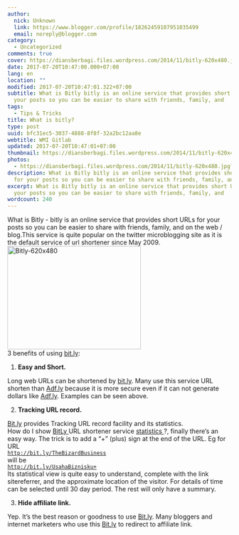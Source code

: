 ```yaml
---
author:
  nick: Unknown
  link: https://www.blogger.com/profile/18262459107951035499
  email: noreply@blogger.com
category:
  - Uncategorized
comments: true
cover: https://diansberbagi.files.wordpress.com/2014/11/bitly-620x480.jpg?w=300&h=232
date: 2017-07-20T10:47:00.000+07:00
lang: en
location: ""
modified: 2017-07-20T10:47:01.322+07:00
subtitle: What is Bitly bitly is an online service that provides short URLs for
  your posts so you can be easier to share with friends, family, and
tags:
  - Tips & Tricks
title: What is bitly?
type: post
uuid: bfc31ec5-3037-4888-8f8f-32a2bc12aa8e
webtitle: WMI Gitlab
updated: 2017-07-20T10:47:01+07:00
thumbnail: https://diansberbagi.files.wordpress.com/2014/11/bitly-620x480.jpg?w=300&h=232
photos:
  - https://diansberbagi.files.wordpress.com/2014/11/bitly-620x480.jpg?w=300&h=232
description: What is Bitly bitly is an online service that provides short URLs
  for your posts so you can be easier to share with friends, family, and
excerpt: What is Bitly bitly is an online service that provides short URLs for
  your posts so you can be easier to share with friends, family, and
wordcount: 240
---
```


<p>What is Bitly - bitly is an online service that provides short URLs for your posts so you can be easier to share with friends, family, and on the web / blog.This service is quite popular on the twitter microblogging site as it is the default service of url shortener since May 2009.<br><a href="//webmanajemen.com/page/safelink.html?url=aHR0cHM6Ly9kaWFuc2JlcmJhZ2kuZmlsZXMud29yZHByZXNzLmNvbS8yMDE0LzExL2JpdGx5LTYyMHg0ODAuanBn" rel="nofollow noopener" target="_blank"> <img alt="Bitly-620x480" height="232" src="https://diansberbagi.files.wordpress.com/2014/11/bitly-620x480.jpg?w=300&amp;h=232" width="300"> </a><br>3 benefits of using <a href="//webmanajemen.com/page/safelink.html?url=aHR0cDovL2JpdC5seQ==" target="_blank" rel="nofollow noopener">bit.ly</a>:<br><ol><li> <strong>Easy and Short.</strong> </li></ol>Long web URLs can be shortened by <a href="//webmanajemen.com/page/safelink.html?url=aHR0cDovL2JpdC5seQ==" target="_blank" rel="nofollow noopener">bit.ly</a>. Many use this service URL shorten than <a href="//webmanajemen.com/page/safelink.html?url=aHR0cDovL0FkZi5seQ==" target="_blank" rel="nofollow noopener">Adf.ly</a> because it is more secure even if it can not generate dollars like <a href="//webmanajemen.com/page/safelink.html?url=aHR0cDovL0FkZi5seQ==" target="_blank" rel="nofollow noopener">Adf.ly</a>. Examples can be seen above.<br><ol start="2"><li> <strong>Tracking URL record.</strong> </li></ol><a href="//webmanajemen.com/page/safelink.html?url=aHR0cDovL0JpdC5seQ==" target="_blank" rel="nofollow noopener">Bit.ly</a> provides Tracking URL record facility and its statistics. <br>How do I show <a href="//webmanajemen.com/page/safelink.html?url=aHR0cHM6Ly90cmFuc2xhdGUuZ29vZ2xldXNlcmNvbnRlbnQuY29tL3RyYW5zbGF0ZV9jP2RlcHRoPTEmbnY9MSZydXJsPXRyYW5zbGF0ZS5nb29nbGUuY29tJnNsPWlkJnNwPW5tdDQmdGw9ZW4mdT1odHRwOi8vYml0bHkuY29tLyZ1c2c9QUxrSnJoaUlBUExfZFFsaWRab1pVNmxYQ1ZNMllhZ1pwQQ==" rel="nofollow noopener" target="_blank"> BitLy </a> URL shortener service <a href="//webmanajemen.com/page/safelink.html?url=aHR0cHM6Ly90cmFuc2xhdGUuZ29vZ2xldXNlcmNvbnRlbnQuY29tL3RyYW5zbGF0ZV9jP2RlcHRoPTEmbnY9MSZydXJsPXRyYW5zbGF0ZS5nb29nbGUuY29tJnNsPWlkJnNwPW5tdDQmdGw9ZW4mdT1odHRwOi8vYml0bHkuY29tLyZ1c2c9QUxrSnJoaUlBUExfZFFsaWRab1pVNmxYQ1ZNMllhZ1pwQQ==" rel="nofollow noopener" target="_blank"> statistics </a> ?, finally there’s an easy way. The trick is to add a “+” (plus) sign at the end of the URL. Eg for URL<br><code><a href="//webmanajemen.com/page/safelink.html?url=aHR0cDovL2JpdC5seS9UaGVCaXphcmRCdXNpbmVzcw==" target="_blank" rel="nofollow noopener">http://bit.ly/TheBizardBusiness</a></code><br>will be<br><code><a href="//webmanajemen.com/page/safelink.html?url=aHR0cDovL2JpdC5seS9Vc2FoYUJpem5pc2t1Kw==" target="_blank" rel="nofollow noopener">http://bit.ly/UsahaBiznisku+</a></code><br>Its statistical view is quite easy to understand, complete with the link sitereferrer, and the approximate location of the visitor. For details of time can be selected until 30 day period. The rest will only have a summary.<br><ol start="3"><li> <strong>Hide affiliate link.</strong> </li></ol>Yep. It’s the best reason or goodness to use <a href="//webmanajemen.com/page/safelink.html?url=aHR0cDovL0JpdC5seQ==" target="_blank" rel="nofollow noopener">Bit.ly</a>. Many bloggers and internet marketers who use this <a href="//webmanajemen.com/page/safelink.html?url=aHR0cDovL0JpdC5seQ==" target="_blank" rel="nofollow noopener">Bit.ly</a> to redirect to affiliate link.</p>
